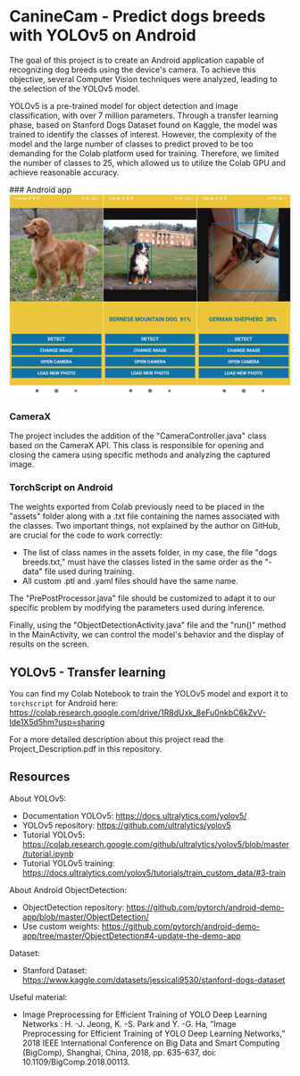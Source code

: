 # CanineCam - Predict dogs breeds with YOLOv5 on Android

The goal of this project is to create an Android application capable of recognizing dog breeds using the device's camera. To achieve this objective, several Computer Vision techniques were analyzed, leading to the selection of the YOLOv5 model.

YOLOv5 is a pre-trained model for object detection and image classification, with over 7 million parameters. Through a transfer learning phase, based on Stanford Dogs Dataset found on Kaggle, the model was trained to identify the classes of interest. However, the complexity of the model and the large number of classes to predict proved to be too demanding for the Colab platform used for training. Therefore, we limited the number of classes to 25, which allowed us to utilize the Colab GPU and achieve reasonable accuracy.

### Android app
![App screens](screen-collage.jpeg)

### CameraX

The project includes the addition of the "CameraController.java" class based on the CameraX API. This class is responsible for opening and closing the camera using specific methods and analyzing the captured image.

### TorchScript on Android

The weights exported from Colab previously need to be placed in the "assets" folder along with a .txt file containing the names associated with the classes. Two important things, not explained by the author on GitHub, are crucial for the code to work correctly:

- The list of class names in the assets folder, in my case, the file "dogs breeds.txt," must have the classes listed in the same order as the "-data" file used during training.
- All custom .ptl and .yaml files should have the same name.

The "PrePostProcessor.java" file should be customized to adapt it to our specific problem by modifying the parameters used during inference.

Finally, using the "ObjectDetectionActivity.java" file and the "run()" method in the MainActivity, we can control the model's behavior and the display of results on the screen.

## YOLOv5 - Transfer learning

You can find my Colab Notebook to train the YOLOv5 model and export it to `torchscript` for Android here:
https://colab.research.google.com/drive/1R8dUxk_8eFu0nkbC6kZvV-lde1X5d5hm?usp=sharing

For a more detailed description about this project read the Project_Description.pdf in this repository.

## Resources

About YOLOv5:

- Documentation YOLOv5: https://docs.ultralytics.com/yolov5/
- YOLOv5 repository: https://github.com/ultralytics/yolov5
- Tutorial YOLOv5: https://colab.research.google.com/github/ultralytics/yolov5/blob/master/tutorial.ipynb
- Tutorial YOLOv5 training: https://docs.ultralytics.com/yolov5/tutorials/train_custom_data/#3-train

About Android ObjectDetection:

- ObjectDetection repository: https://github.com/pytorch/android-demo-app/blob/master/ObjectDetection/
- Use custom weights: https://github.com/pytorch/android-demo-app/tree/master/ObjectDetection#4-update-the-demo-app

Dataset:

- Stanford Dataset: https://www.kaggle.com/datasets/jessicali9530/stanford-dogs-dataset

Useful material:

- Image Preprocessing for Efficient Training of YOLO Deep Learning Networks :
  H. -J. Jeong, K. -S. Park and Y. -G. Ha, ”Image Preprocessing for Efficient Training of YOLO Deep Learning Networks,” 2018 IEEE International Conference on Big Data and Smart Computing (BigComp), Shanghai, China, 2018, pp. 635-637, doi: 10.1109/BigComp.2018.00113.
